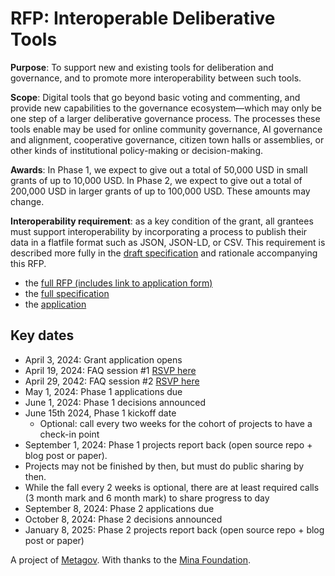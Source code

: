 # RFP: Interoperable Deliberative Tools

**Purpose**: To support new and existing tools for deliberation and governance, and to promote more interoperability between such tools.

**Scope**: Digital tools that go beyond basic voting and commenting, and provide new capabilities to the governance ecosystem—which may only be one step of a larger deliberative governance process. The processes these tools enable may be used for online community governance, AI governance and alignment, cooperative governance, citizen town halls or assemblies, or other kinds of institutional policy-making or decision-making.

**Awards**: In Phase 1, we expect to give out a total of 50,000 USD in small grants of up to 10,000 USD. In Phase 2, we expect to give out a total of 200,000 USD in larger grants of up to 100,000 USD. These amounts may change.

**Interoperability requirement**: as a key condition of the grant, all grantees must support interoperability by incorporating a process to publish their data in a flatfile format such as JSON, JSON-LD, or CSV. This requirement is described more fully in the [draft specification](https://docs.google.com/document/d/1G-2OVyJIvVTcQLPCg_mA3UzohSGZUm9dHPyWKwK4LlA/edit) and rationale accompanying this RFP.

- the [full RFP (includes link to application form)](https://docs.google.com/document/d/1G-2OVyJIvVTcQLPCg_mA3UzohSGZUm9dHPyWKwK4LlA/edit)
- the [full specification](https://docs.google.com/document/d/1px14n1qSKdsaqzUeKLfudEZ7LX0nvED09q2guGbRFY0/edit)
- the [application](https://docs.google.com/forms/d/e/1FAIpQLSf8gEZaRLgg9nGfYdevdwBVB6yON8eH9ehSXR3UVJ00gibhKg/viewform)

## Key dates
- April 3, 2024: Grant application opens
- April 19, 2024: FAQ session #1 [RSVP here](https://lu.ma/7icmar24)
- April 29, 2042: FAQ session #2 [RSVP here](https://lu.ma/bj85z4gu)
- May 1, 2024: Phase 1 applications due
- June 1, 2024: Phase 1 decisions announced
- June 15th 2024, Phase 1 kickoff date
  - Optional: call every two weeks for the cohort of projects to have a check-in point
- September 1, 2024: Phase 1 projects report back (open source repo + blog post or paper). 
- Projects may not be finished by then, but must do public sharing by then.
- While the fall every 2 weeks is optional, there are at least required calls (3 month mark and 6 month mark) to share progress to day
- September 8, 2024: Phase 2 applications due
- October 8, 2024: Phase 2 decisions announced
- January 8, 2025: Phase 2 projects report back (open source repo + blog post or paper)

A project of [Metagov](https://metagov.org/). With thanks to the [Mina Foundation](https://www.minafoundation.com/).
